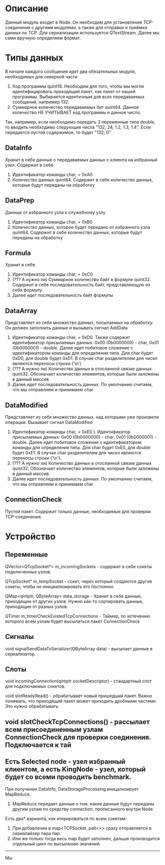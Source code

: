 # Описание
Данный модуль входит в Node. Он необходим для установления TCP-соединения с другими модулями, а также для отправки и приёмки данных по TCP. Для сериализации используется QTextStream. Далее мы сами вручную определяем формат.

# Типы данных

В начале каждого сообщения идет два обязательных модуля, необходимых для северной части
1) Код программы quint16. Необходим для того, чтобы мы могли идентифицировать приходящий пакет, как пакет от нашей программы. Выбирается идентичным для всех передаваемых сообщений, например 132.
2) Суммарное количество передаваемых бит quint64. Данное количество НЕ УЧИТЫВАЕТ код программы и данное число.

Так, например, если необходимо передать 3 переменные типа double, то вводить необходимо следующие числа "132, 24, 1.2, 1.3, 1.4". Если передается пустой содержимое, то будет "132, 0"

## DataInfo
Хранит в себе данные о передаваемых данных с клиента на избранный узел. Содержит в себе:
1) Идентификатор команды char, = 0xA0
2) Количество данных quint64. Содержит в себе количество данных, которые будут переданы на обработку

## DataPrep
Данные от избранного узла к служебному узлу
1) Идентификатор команды char, = 0xB0
2) Количество данных, которое будет передано от избранного узла quint64. Содержит в себе количество данных, которые будут переданы на обработку

## Formula
Хранит в себе
1) Идентификатор команды char, = 0xC0
2) (??? А нужно ли) Суммарное количество байт в формуле quint32. Содержит в себе последовательность байт, представляющую из себя формулу.
3) Далее идет последовательность байт формулы

## DataArray
Представляет из себя множество данных, посылаемых на обработку. Он должен заполнить данные и вызывать сигнал AddData
1) Идентификатор команды char, = 0xD0. Также содержит идентификатор присылаемых данных: 0x00 (0b0000000) - char, 0x01 (0b0000001) - double. Далее идет побитовое сложение с идентификатором команды для определения типа. Для char будет 0xD0, для double будет 0xD1. В случае char разделителем для чисел являются переносы строки ('\n')
2) (??? А нужно ли) Количество данных в отосланной связке данных quint32. Обозначает количество элементов, которые были заложены в данный массив.
3) Далее идет последовательность данных. По умолчанию считаем, что мы отправляем и принимаем char

## DataModified
Представляет из себя множество данных, над которыми уже произвели операции. Вызывает сигнал DataModified
1) Идентификатор команды char, = 0xE0 ). Идентификатор присылаемых данных: 0x00 (0b0000000) - char, 0x01 (0b0000001) - double. Далее идет побитовое сложение с идентификатором команды для определения типа. Для char будет 0xE0, для double будет 0xE1. В случае char разделителем для чисел являются переносы строки ('\n').
2) (??? А нужно ли) Количество данных в отосланной связке данных quint32. Обозначает количество элементов, которые были заложены в данный массив.
3) Далее идет последовательность данных. По умолчанию считаем, что мы отправляем и принимаем char


## ConnectionCheck
Пустой пакет. Содержит только данные, необходимые для проверки TCP-соединения.



# Устройство

## Переменные

QVector<QTcpSocket*> m_incomingSockets - содержит в себе сокеты подключенных узлов.

QTcpSocket* m_tempSocket - сокет, через который создаются другие сокеты, чтобы не инициализировать его постоянно

QMap<qintptr, QByteArray> data_storage - Хранит в себе данные, приходящие от других узлов. Нужно как-то сортировать данные, приходящие от разных узлов.

QTimer m_timerCheckExistedTcpConnections - Таймер, по истечению которого всем узлам будет высылаться пакет ConnectionCheck

## Сигналы

void signalSendDataToSerializer(QByteArray data) - высылает данные в сериализатор.

## Слоты

void incomingConnection(qintptr socketDescriptor) - стандартный слот для подключаемых сокетов.

void slotReadyRead() - обрабатывает новый пришедший пакет. Важно понимать, что приходящий пакет может приходить дробными частями. Это нужно обрабатывать

void slotCheckTcpConnections() - рассылает всем присоединенным узлам ConnectionCheck для проверки соединения. Подключается к тай
---
Есть Selected node - узел избранный клиентом, а есть KingNode - узел, который будет со всеми проводить benchmark.
---
При получении DataInfo, DataStorageProcessing иницализирует MapReduce.

1. MapReduce передает данные о том, какие данные будут переданы другим узлам по средству connection, прописанного внутри Node.

Есть два* варианта, как итерироваться по всем сокетам:
1) При добавлении в map<TCPSocket, pait<>> сразу отправляется в сериалайзер пара пар.
2) Или же только тогда весь map будет заполнен, дальше производится отдельный цикл по высыланию значений.

---
Мы 
